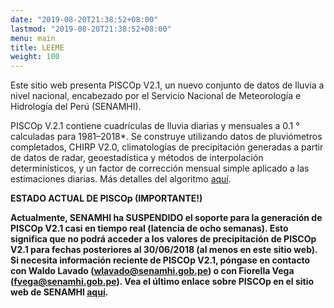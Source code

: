 ```yaml
---
date: "2019-08-20T21:38:52+08:00"
lastmod: "2019-08-20T21:38:52+08:00"
menu: main
title: LEEME
weight: 100
---
```


Este sitio web presenta PISCOp V2.1, un nuevo conjunto de datos de lluvia a nivel nacional, encabezado por el Servicio Nacional de Meteorología e Hidrología del Perú (SENAMHI).

PISCOp V.2.1 contiene cuadrículas de lluvia diarias y mensuales a 0.1 ° calculadas para 1981–2018*. Se construye utilizando datos de pluviómetros completados, CHIRP V2.0, climatologías de precipitación generadas a partir de datos de radar, geoestadística y métodos de interpolación determinísticos, y un factor de corrección mensual simple aplicado a las estimaciones diarias. Más detalles del algoritmo [aquí](https://www.tandfonline.com/doi/full/10.1080/02626667.2019.1649411).

**ESTADO ACTUAL DE PISCOp (IMPORTANTE!)**

**Actualmente, SENAMHI ha SUSPENDIDO el soporte para la generación de PISCOp V2.1 casi en tiempo real (latencia de ocho semanas). Esto significa que no podrá acceder a los valores de precipitación de PISCOp V2.1 para fechas posteriores al 30/06/2018 (al menos en este sitio web). Si necesita información reciente de PISCOp V2.1, póngase en contacto con Waldo Lavado (wlavado@senamhi.gob.pe) o con Fiorella Vega (fvega@senamhi.gob.pe). Vea el último enlace sobre PISCOp en el sitio web de SENAMHI [aquí](https://www.senamhi.gob.pe/?p=prensa&n=1003).**